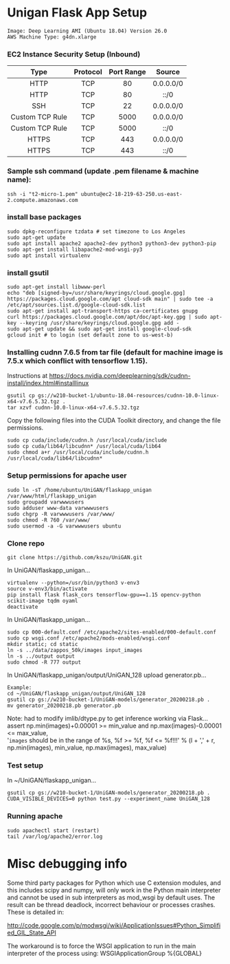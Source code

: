 # Unigan Flask App Setup
```
Image: Deep Learning AMI (Ubuntu 18.04) Version 26.0
AWS Machine Type: g4dn.xlarge
```

### EC2 Instance Security Setup (Inbound)
|Type|Protocol|Port Range|Source|
|:--:|:------:|:--------:|:----:|
|HTTP|TCP|80|0.0.0.0/0|
|HTTP|TCP|80|::/0|
|SSH|TCP|22|0.0.0.0/0|
|Custom TCP Rule|TCP|5000|0.0.0.0/0|
|Custom TCP Rule|TCP|5000|::/0|
|HTTPS|TCP|443|0.0.0.0/0|
|HTTPS|TCP|443|::/0|

### Sample ssh command (update .pem filename & machine name):
```
ssh -i "t2-micro-1.pem" ubuntu@ec2-18-219-63-250.us-east-2.compute.amazonaws.com
```

### install base packages
```
sudo dpkg-reconfigure tzdata # set timezone to Los Angeles
sudo apt-get update
sudo apt install apache2 apache2-dev python3 python3-dev python3-pip 
sudo apt-get install libapache2-mod-wsgi-py3
sudo apt install virtualenv
```

### install gsutil
```
sudo apt-get install libwww-perl
echo "deb [signed-by=/usr/share/keyrings/cloud.google.gpg] https://packages.cloud.google.com/apt cloud-sdk main" | sudo tee -a /etc/apt/sources.list.d/google-cloud-sdk.list
sudo apt-get install apt-transport-https ca-certificates gnupg
curl https://packages.cloud.google.com/apt/doc/apt-key.gpg | sudo apt-key --keyring /usr/share/keyrings/cloud.google.gpg add -
sudo apt-get update && sudo apt-get install google-cloud-sdk
gcloud init # to login (set default zone to us-west-b)
```

### Installing cudnn 7.6.5 from tar file (default for machine image is 7.5.x which conflict with tensorflow 1.15).
Instructions at https://docs.nvidia.com/deeplearning/sdk/cudnn-install/index.html#installlinux
```
gsutil cp gs://w210-bucket-1/ubuntu-18.04-resources/cudnn-10.0-linux-x64-v7.6.5.32.tgz .
tar xzvf cudnn-10.0-linux-x64-v7.6.5.32.tgz
```

Copy the following files into the CUDA Toolkit directory, and change the file permissions.
```
sudo cp cuda/include/cudnn.h /usr/local/cuda/include
sudo cp cuda/lib64/libcudnn* /usr/local/cuda/lib64
sudo chmod a+r /usr/local/cuda/include/cudnn.h /usr/local/cuda/lib64/libcudnn*
```

### Setup permissions for apache user
```
sudo ln -sT /home/ubuntu/UniGAN/flaskapp_unigan /var/www/html/flaskapp_unigan
sudo groupadd varwwwusers
sudo adduser www-data varwwwusers
sudo chgrp -R varwwwusers /var/www/
sudo chmod -R 760 /var/www/
sudo usermod -a -G varwwwusers ubuntu
```

### Clone repo
```
git clone https://github.com/kszu/UniGAN.git
```

In UniGAN/flaskapp_unigan...
```
virtualenv --python=/usr/bin/python3 v-env3
source v-env3/bin/activate
pip install flask flask_cors tensorflow-gpu==1.15 opencv-python scikit-image tqdm oyaml
deactivate
```

In UniGAN/flaskapp_unigan...
```
sudo cp 000-default.conf /etc/apache2/sites-enabled/000-default.conf
sudo cp wsgi.conf /etc/apache2/mods-enabled/wsgi.conf
mkdir static; cd static
ln -s ../data/zappos_50k/images input_images
ln -s ../output output
sudo chmod -R 777 output
```

In UniGAN/flaskapp_unigan/output/UniGAN_128 upload generator.pb...
```
Example:
cd ~/UniGAN/flaskapp_unigan/output/UniGAN_128
gsutil cp gs://w210-bucket-1/UniGAN-models/generator_20200218.pb .
mv generator_20200218.pb generator.pb
```

Note: had to modify imlib/dtype.py to get inference working via Flask...
    assert np.min(images)+0.00001 >= min_value and np.max(images)-0.00001 <= max_value, \
        '`images` should be in the range of %s, %f >= %f, %f <= %f!!!' % (l + ',' + r, np.min(images), min_value, np.max(images), max_value)

### Test setup

In ~/UniGAN/flaskapp_unigan...
```
gsutil cp gs://w210-bucket-1/UniGAN-models/generator_20200218.pb .
CUDA_VISIBLE_DEVICES=0 python test.py --experiment_name UniGAN_128
```

### Running apache
```
sudo apachectl start (restart)
tail /var/log/apache2/error.log
```

# Misc debugging info

Some third party packages for Python which use C extension modules, and this includes scipy and numpy, will only work in the Python main interpreter and cannot be used in sub interpreters as mod_wsgi by default uses. The result can be thread deadlock, incorrect behaviour or processes crashes. These is detailed in:

http://code.google.com/p/modwsgi/wiki/ApplicationIssues#Python_Simplified_GIL_State_API

The workaround is to force the WSGI application to run in the main interpreter of the process using: WSGIApplicationGroup %{GLOBAL}